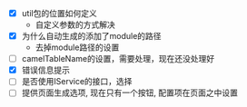 - [x] util包的位置如何定义
  -  自定义参数的方式解决
- [x] 为什么自动生成的添加了module的路径
  -  去掉module路径的设置
- [ ] camelTableName的设置，需要处理，现在还没处理好
- [x] 错误信息提示
- [ ] 是否使用IService的接口，选择
- [ ] 提供页面生成选项, 现在只有一个按钮, 配置项在页面之中设置
